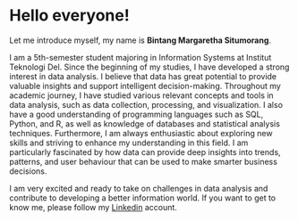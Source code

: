 # Hello everyone!
Let me introduce myself, my name is **Bintang Margaretha Situmorang**.

I am a 5th-semester student majoring in Information Systems at Institut Teknologi Del. Since the beginning of my studies, I have developed a strong interest in data analysis. I believe that data has great potential to provide valuable insights and support intelligent decision-making.
Throughout my academic journey, I have studied various relevant concepts and tools in data analysis, such as data collection, processing, and visualization. I also have a good understanding of programming languages such as SQL, Python, and R, as well as knowledge of databases and statistical analysis techniques.
Furthermore, I am always enthusiastic about exploring new skills and striving to enhance my understanding in this field. I am particularly fascinated by how data can provide deep insights into trends, patterns, and user behaviour that can be used to make smarter business decisions.

I am very excited and ready to take on challenges in data analysis and contribute to developing a better information world. If you want to get to know me, please follow my [Linkedin](https://www.linkedin.com/in/bintangmargaretha/) account.
